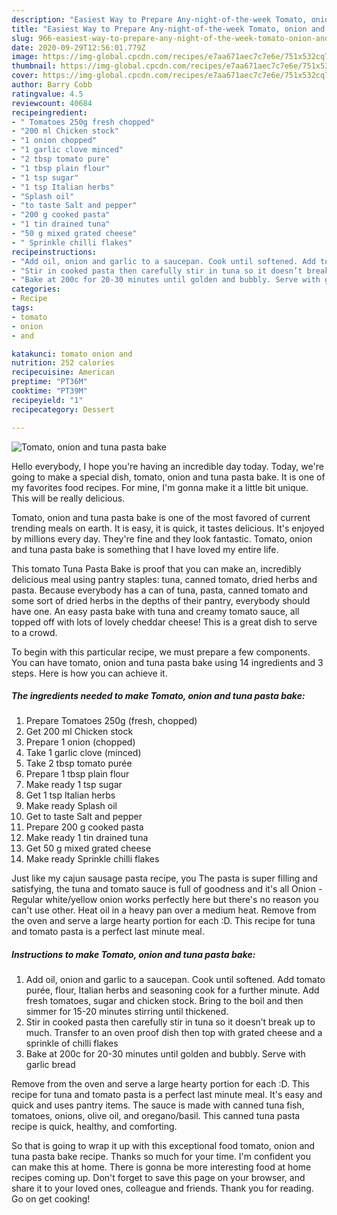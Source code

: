 ```yaml
---
description: "Easiest Way to Prepare Any-night-of-the-week Tomato, onion and tuna pasta bake"
title: "Easiest Way to Prepare Any-night-of-the-week Tomato, onion and tuna pasta bake"
slug: 966-easiest-way-to-prepare-any-night-of-the-week-tomato-onion-and-tuna-pasta-bake
date: 2020-09-29T12:56:01.779Z
image: https://img-global.cpcdn.com/recipes/e7aa671aec7c7e6e/751x532cq70/tomato-onion-and-tuna-pasta-bake-recipe-main-photo.jpg
thumbnail: https://img-global.cpcdn.com/recipes/e7aa671aec7c7e6e/751x532cq70/tomato-onion-and-tuna-pasta-bake-recipe-main-photo.jpg
cover: https://img-global.cpcdn.com/recipes/e7aa671aec7c7e6e/751x532cq70/tomato-onion-and-tuna-pasta-bake-recipe-main-photo.jpg
author: Barry Cobb
ratingvalue: 4.5
reviewcount: 40684
recipeingredient:
- " Tomatoes 250g fresh chopped"
- "200 ml Chicken stock"
- "1 onion chopped"
- "1 garlic clove minced"
- "2 tbsp tomato pure"
- "1 tbsp plain flour"
- "1 tsp sugar"
- "1 tsp Italian herbs"
- "Splash oil"
- "to taste Salt and pepper"
- "200 g cooked pasta"
- "1 tin drained tuna"
- "50 g mixed grated cheese"
- " Sprinkle chilli flakes"
recipeinstructions:
- "Add oil, onion and garlic to a saucepan. Cook until softened. Add tomato purée, flour, Italian herbs and seasoning cook for a further minute. Add fresh tomatoes, sugar and chicken stock. Bring to the boil and then simmer for 15-20 minutes stirring until thickened."
- "Stir in cooked pasta then carefully stir in tuna so it doesn’t break up to much. Transfer to an oven proof dish then top with grated cheese and a sprinkle of chilli flakes"
- "Bake at 200c for 20-30 minutes until golden and bubbly. Serve with garlic bread"
categories:
- Recipe
tags:
- tomato
- onion
- and

katakunci: tomato onion and 
nutrition: 252 calories
recipecuisine: American
preptime: "PT36M"
cooktime: "PT39M"
recipeyield: "1"
recipecategory: Dessert

---
```



![Tomato, onion and tuna pasta bake](https://img-global.cpcdn.com/recipes/e7aa671aec7c7e6e/751x532cq70/tomato-onion-and-tuna-pasta-bake-recipe-main-photo.jpg)

Hello everybody, I hope you're having an incredible day today. Today, we're going to make a special dish, tomato, onion and tuna pasta bake. It is one of my favorites food recipes. For mine, I'm gonna make it a little bit unique. This will be really delicious.

Tomato, onion and tuna pasta bake is one of the most favored of current trending meals on earth. It is easy, it is quick, it tastes delicious. It's enjoyed by millions every day. They're fine and they look fantastic. Tomato, onion and tuna pasta bake is something that I have loved my entire life.

This tomato Tuna Pasta Bake is proof that you can make an, incredibly delicious meal using pantry staples: tuna, canned tomato, dried herbs and pasta. Because everybody has a can of tuna, pasta, canned tomato and some sort of dried herbs in the depths of their pantry, everybody should have one. An easy pasta bake with tuna and creamy tomato sauce, all topped off with lots of lovely cheddar cheese! This is a great dish to serve to a crowd.


To begin with this particular recipe, we must prepare a few components. You can have tomato, onion and tuna pasta bake using 14 ingredients and 3 steps. Here is how you can achieve it.

<!--inarticleads1-->

##### The ingredients needed to make Tomato, onion and tuna pasta bake:

1. Prepare  Tomatoes 250g (fresh, chopped)
1. Get 200 ml Chicken stock
1. Prepare 1 onion (chopped)
1. Take 1 garlic clove (minced)
1. Take 2 tbsp tomato purée
1. Prepare 1 tbsp plain flour
1. Make ready 1 tsp sugar
1. Get 1 tsp Italian herbs
1. Make ready Splash oil
1. Get to taste Salt and pepper
1. Prepare 200 g cooked pasta
1. Make ready 1 tin drained tuna
1. Get 50 g mixed grated cheese
1. Make ready  Sprinkle chilli flakes


Just like my cajun sausage pasta recipe, you The pasta is super filling and satisfying, the tuna and tomato sauce is full of goodness and it&#39;s all Onion - Regular white/yellow onion works perfectly here but there&#39;s no reason you can&#39;t use other. Heat oil in a heavy pan over a medium heat. Remove from the oven and serve a large hearty portion for each :D. This recipe for tuna and tomato pasta is a perfect last minute meal. 

<!--inarticleads2-->

##### Instructions to make Tomato, onion and tuna pasta bake:

1. Add oil, onion and garlic to a saucepan. Cook until softened. Add tomato purée, flour, Italian herbs and seasoning cook for a further minute. Add fresh tomatoes, sugar and chicken stock. Bring to the boil and then simmer for 15-20 minutes stirring until thickened.
1. Stir in cooked pasta then carefully stir in tuna so it doesn’t break up to much. Transfer to an oven proof dish then top with grated cheese and a sprinkle of chilli flakes
1. Bake at 200c for 20-30 minutes until golden and bubbly. Serve with garlic bread


Remove from the oven and serve a large hearty portion for each :D. This recipe for tuna and tomato pasta is a perfect last minute meal. It&#39;s easy and quick and uses pantry items. The sauce is made with canned tuna fish, tomatoes, onions, olive oil, and oregano/basil. This canned tuna pasta recipe is quick, healthy, and comforting. 

So that is going to wrap it up with this exceptional food tomato, onion and tuna pasta bake recipe. Thanks so much for your time. I'm confident you can make this at home. There is gonna be more interesting food at home recipes coming up. Don't forget to save this page on your browser, and share it to your loved ones, colleague and friends. Thank you for reading. Go on get cooking!
